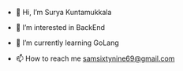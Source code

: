 - 👋 Hi, I’m Surya Kuntamukkala
- 👀 I’m interested in BackEnd 
- 🌱 I’m currently learning GoLang

- 📫 How to reach me samsixtynine69@gmail.com

<!---
raumdeuter69/raumdeuter69 is a ✨ special ✨ repository because its `README.md` (this file) appears on your GitHub profile.
You can click the Preview link to take a look at your changes.
--->
